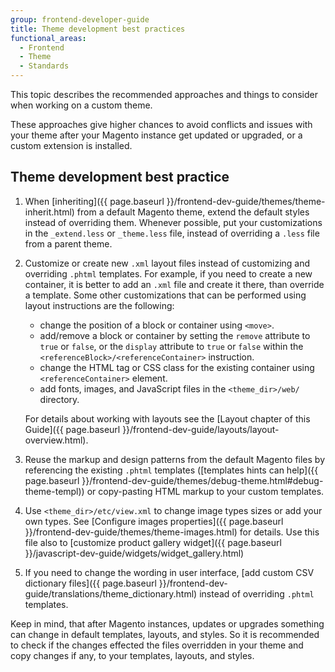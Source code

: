 ```yaml
---
group: frontend-developer-guide
title: Theme development best practices
functional_areas:
  - Frontend
  - Theme
  - Standards
---
```


This topic describes the recommended approaches and things to consider when working on a custom theme.

These approaches give higher chances to avoid conflicts and issues with your theme after your Magento instance get updated or upgraded, or a custom extension is installed.

## Theme development best practice

1. When [inheriting]({{ page.baseurl }}/frontend-dev-guide/themes/theme-inherit.html) from a default Magento theme, extend the default styles instead of overriding them.  Whenever possible, put your customizations in the `_extend.less` or `_theme.less` file, instead of overriding a `.less` file from a parent theme. 
2. Customize or create new `.xml` layout files instead of customizing and overriding `.phtml` templates. For example, if you need to create a new container, it is better to add an `.xml` file and create it there, than override a template. 
Some other customizations that can be performed using layout instructions are the following:
 
   * change the position of a block or container using `<move>`.
   * add/remove a block or container by setting the `remove` attribute to `true` or `false`, or the `display` attribute to `true` or `false` within the `<referenceBlock>/<referenceContainer>` instruction.
   * change the HTML tag or CSS class for the existing container using `<referenceContainer>` element.
   * add fonts, images, and JavaScript files in the `<theme_dir>/web/` directory.

   For details about working with layouts see the [Layout chapter of this Guide]({{ page.baseurl }}/frontend-dev-guide/layouts/layout-overview.html).

3. Reuse the markup and design patterns from the default Magento files by referencing the existing `.phtml` templates ([templates hints can help]({{ page.baseurl }}/frontend-dev-guide/themes/debug-theme.html#debug-theme-templ)) or copy-pasting HTML markup to your custom templates.
4. Use `<theme_dir>/etc/view.xml` to change image types sizes or add your own types. See [Configure images properties]({{ page.baseurl }}/frontend-dev-guide/themes/theme-images.html) for details. Use this file also to [customize product gallery widget]({{ page.baseurl }}/javascript-dev-guide/widgets/widget_gallery.html)
5. If you need to change the wording in user interface, [add custom CSV dictionary files]({{ page.baseurl }}/frontend-dev-guide/translations/theme_dictionary.html) instead of overriding `.phtml` templates. 

Keep in mind, that after Magento instances, updates or upgrades something can change in default templates, layouts, and styles. So it is recommended to check if the changes effected the files overridden in your theme and copy changes if any, to your templates, layouts, and styles.
